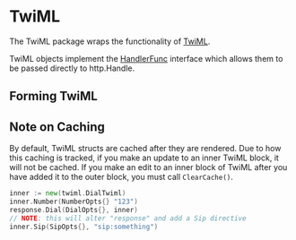 
# TwiML

The TwiML package wraps the functionality of [TwiML](https://www.twilio.com/docs/api/twiml).

TwiML objects implement the [HandlerFunc](http://golang.org/pkg/net/http/#HandlerFunc) interface which allows them to be passed directly to http.Handle.



## Forming TwiML







## Note on Caching

By default, TwiML structs are cached after they are rendered.
Due to how this caching is tracked, if you make an update to an inner TwiML block, it will not be cached.
If you make an edit to an inner block of TwiML after you have added it to the outer block, you must call `ClearCache()`.

```go
inner := new(twiml.DialTwiml)
inner.Number(NumberOpts{} "123")
response.Dial(DialOpts{}, inner)
// NOTE: this will alter "response" and add a Sip directive
inner.Sip(SipOpts{}, "sip:something")
```



